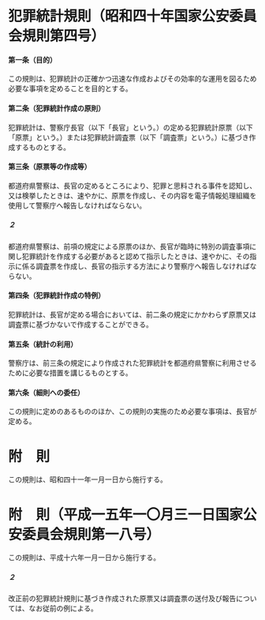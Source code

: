 # 犯罪統計規則（昭和四十年国家公安委員会規則第四号）
#### 第一条（目的）
この規則は、犯罪統計の正確かつ迅速な作成およびその効率的な運用を図るため必要な事項を定めることを目的とする。
#### 第二条（犯罪統計作成の原則）
犯罪統計は、警察庁長官（以下「長官」という。）の定める犯罪統計原票（以下「原票」という。）または犯罪統計調査票（以下「調査票」という。）に基づき作成するものとする。
#### 第三条（原票等の作成等）
都道府県警察は、長官の定めるところにより、犯罪と思料される事件を認知し、又は検挙したときは、速やかに、原票を作成し、その内容を電子情報処理組織を使用して警察庁へ報告しなければならない。
##### ２
都道府県警察は、前項の規定による原票のほか、長官が臨時に特別の調査事項に関し犯罪統計を作成する必要があると認めて指示したときは、速やかに、その指示に係る調査票を作成し、長官の指示する方法により警察庁へ報告しなければならない。
#### 第四条（犯罪統計作成の特例）
犯罪統計は、長官が定める場合においては、前二条の規定にかかわらず原票又は調査票に基づかないで作成することができる。
#### 第五条（統計の利用）
警察庁は、前三条の規定により作成された犯罪統計を都道府県警察に利用させるために必要な措置を講じるものとする。
#### 第六条（細則への委任）
この規則に定めのあるもののほか、この規則の実施のため必要な事項は、長官が定める。
# 附　則
この規則は、昭和四十一年一月一日から施行する。
# 附　則（平成一五年一〇月三一日国家公安委員会規則第一八号）
この規則は、平成十六年一月一日から施行する。
##### ２
改正前の犯罪統計規則に基づき作成された原票又は調査票の送付及び報告については、なお従前の例による。

